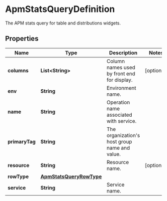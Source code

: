 

# ApmStatsQueryDefinition

The APM stats query for table and distributions widgets.
## Properties

Name | Type | Description | Notes
------------ | ------------- | ------------- | -------------
**columns** | **List&lt;String&gt;** | Column names used by front end for display. |  [optional]
**env** | **String** | Environment name. | 
**name** | **String** | Operation name associated with service. | 
**primaryTag** | **String** | The organization&#39;s host group name and value. | 
**resource** | **String** | Resource name. |  [optional]
**rowType** | [**ApmStatsQueryRowType**](ApmStatsQueryRowType.md) |  | 
**service** | **String** | Service name. | 



